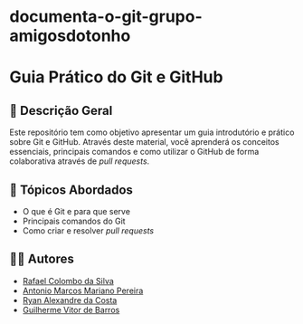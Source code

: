 # documenta-o-git-grupo-amigosdotonho

# Guia Prático do Git e GitHub

## 📘 Descrição Geral

Este repositório tem como objetivo apresentar um guia introdutório e prático sobre Git e GitHub. Através deste material, você aprenderá os conceitos essenciais, principais comandos e como utilizar o GitHub de forma colaborativa através de *pull requests*.

## 🧠 Tópicos Abordados

- O que é Git e para que serve
- Principais comandos do Git
- Como criar e resolver *pull requests*

## 👨‍💻 Autores

- [Rafael Colombo da Silva](https://github.com/Rafaelcolombo23)
- [Antonio Marcos Mariano Pereira](https://github.com/AntonioMMP)
- [Ryan Alexandre da Costa](https://github.com/Ryanale007)
- [Guilherme Vitor de Barros](https://github.com/Guilhermevitor044)